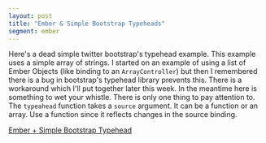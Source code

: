 ```yaml
---
layout: post
title: "Ember & Simple Bootstrap Typeheads"
segment: ember
---
```


Here's a dead simple twitter bootstrap's typehead example.
This example uses a simple array of strings. I started on an example
of using a list of Ember Objects (like binding to an
`ArrayController`) but then I remembered there is a bug in bootstrap's
typehead library prevents this. There is a workaround which I'll
put together later this week. In the meantime here is something to wet
your whistle. There is only one thing to pay attention to. The
`typeahead` function takes a `source` argument. It can be a function
or an array. Use a function since it reflects changes in the
source binding.

<a class="jsbin-embed"
href="http://jsbin.com/ocodom/3/embed?live">Ember + Simple Bootstrap
Typehead</a><script src="http://static.jsbin.com/js/embed.js"></script>
